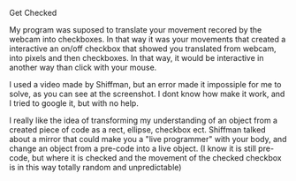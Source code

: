 
Get Checked

My program was suposed to translate your movement recored by the webcam into checkboxes. In that way it was your movements
that created a interactive an on/off checkbox that showed you translated from webcam, into pixels and then checkboxes. 
In that way, it would be interactive in another way than click with your mouse. 

I used a video made by Shiffman, but an error made it impossiple for me to solve, as you can see at the screenshot. I dont know how
make it work, and I tried to google it, but with no help.


I really like the idea of transforming my understanding of an object from a created piece of code as a rect, ellipse, checkbox ect. Shiffman talked about a mirror that could make you a "live programmer" with your body, and change an object from a pre-code into a live object. (I know it is still pre-code, but  where it is checked and the movement of the checked checkbox is in this way totally random and unpredictable)

